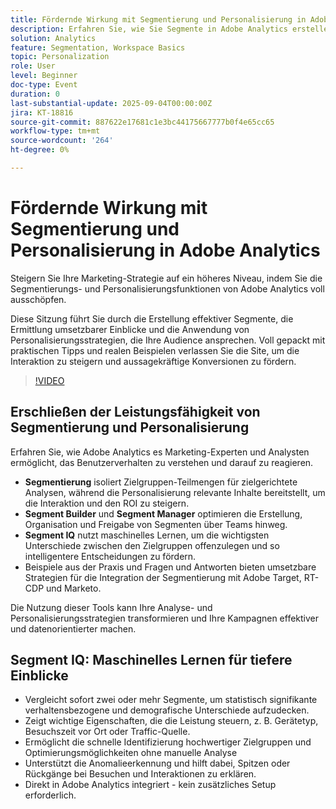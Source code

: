 ```yaml
---
title: Fördernde Wirkung mit Segmentierung und Personalisierung in Adobe Analytics
description: Erfahren Sie, wie Sie Segmente in Adobe Analytics erstellen, verwalten und aktivieren. Erfahren Sie mehr über Segment Builder, Segment IQ und Personalisierungsstrategien, die den ROI steigern.
solution: Analytics
feature: Segmentation, Workspace Basics
topic: Personalization
role: User
level: Beginner
doc-type: Event
duration: 0
last-substantial-update: 2025-09-04T00:00:00Z
jira: KT-18816
source-git-commit: 887622e17681c1e3bc44175667777b0f4e65cc65
workflow-type: tm+mt
source-wordcount: '264'
ht-degree: 0%

---
```



# Fördernde Wirkung mit Segmentierung und Personalisierung in Adobe Analytics

Steigern Sie Ihre Marketing-Strategie auf ein höheres Niveau, indem Sie die Segmentierungs- und Personalisierungsfunktionen von Adobe Analytics voll ausschöpfen.

Diese Sitzung führt Sie durch die Erstellung effektiver Segmente, die Ermittlung umsetzbarer Einblicke und die Anwendung von Personalisierungsstrategien, die Ihre Audience ansprechen. Voll gepackt mit praktischen Tipps und realen Beispielen verlassen Sie die Site, um die Interaktion zu steigern und aussagekräftige Konversionen zu fördern.

>[!VIDEO](https://video.tv.adobe.com/v/3471113/?learn=on&enablevpops)

## Erschließen der Leistungsfähigkeit von Segmentierung und Personalisierung

Erfahren Sie, wie Adobe Analytics es Marketing-Experten und Analysten ermöglicht, das Benutzerverhalten zu verstehen und darauf zu reagieren.

* **Segmentierung** isoliert Zielgruppen-Teilmengen für zielgerichtete Analysen, während die Personalisierung relevante Inhalte bereitstellt, um die Interaktion und den ROI zu steigern.
* **Segment Builder** und **Segment Manager** optimieren die Erstellung, Organisation und Freigabe von Segmenten über Teams hinweg.
* **Segment IQ** nutzt maschinelles Lernen, um die wichtigsten Unterschiede zwischen den Zielgruppen offenzulegen und so intelligentere Entscheidungen zu fördern.
* Beispiele aus der Praxis und Fragen und Antworten bieten umsetzbare Strategien für die Integration der Segmentierung mit Adobe Target, RT-CDP und Marketo.

Die Nutzung dieser Tools kann Ihre Analyse- und Personalisierungsstrategien transformieren und Ihre Kampagnen effektiver und datenorientierter machen.

## Segment IQ: Maschinelles Lernen für tiefere Einblicke

* Vergleicht sofort zwei oder mehr Segmente, um statistisch signifikante verhaltensbezogene und demografische Unterschiede aufzudecken.
* Zeigt wichtige Eigenschaften, die die Leistung steuern, z. B. Gerätetyp, Besuchszeit vor Ort oder Traffic-Quelle.
* Ermöglicht die schnelle Identifizierung hochwertiger Zielgruppen und Optimierungsmöglichkeiten ohne manuelle Analyse
* Unterstützt die Anomalieerkennung und hilft dabei, Spitzen oder Rückgänge bei Besuchen und Interaktionen zu erklären.
* Direkt in Adobe Analytics integriert - kein zusätzliches Setup erforderlich.